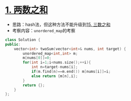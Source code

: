 # [1. 两数之和](https://leetcode-cn.com/problems/two-sum/)

+ 思路：hash法，但这种方法不能升级到[15. 三数之和](/code/15.%20三数之和.md)
+ 考察内容：`unordered_map`的考察

```cpp
class Solution {
public:
    vector<int> twoSum(vector<int>& nums, int target) {
        unordered_map<int,int> m;
        m[nums[0]]=0;
        for(int i=1;i<nums.size();++i){
            int n=target-nums[i];
            if(m.find(n)==m.end()) m[nums[i]]=i;
            else return {m[n],i};
        }
        return {};
    }
};
```
